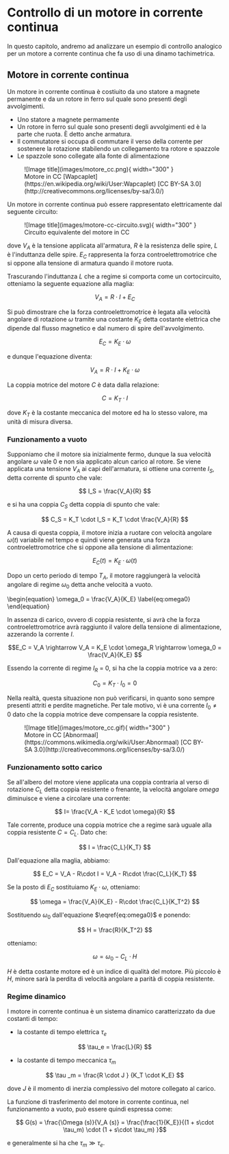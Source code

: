 # Controllo di un motore in corrente continua

In questo capitolo, andremo ad analizzare un esempio di controllo analogico per un motore a corrente continua che fa uso di una dinamo tachimetrica.

## Motore in corrente continua

Un motore in corrente continua è costiuito da uno statore a magnete permanente e da un rotore in ferro sul quale sono presenti degli avvolgimenti.

- Uno statore a magnete permamente
- Un rotore in ferro sul quale sono presenti degli avvolgimenti ed è la parte che ruota. È detto anche armatura.
- Il commutatore si occupa di commutare il verso della corrente per sostenere la rotazione stabilendo un collegamento tra rotore e spazzole
- Le spazzole sono collegate alla fonte di alimentazione

<figure markdown="span">
  ![Image title](images/motore_cc.png){ width="300" }
  <figcaption markdown="span">
    Motore in CC [Wapcaplet](https://en.wikipedia.org/wiki/User:Wapcaplet)
    [CC BY-SA 3.0](http://creativecommons.org/licenses/by-sa/3.0/)
  </figcaption>
</figure>

Un motore in corrente continua può essere rappresentato elettricamente dal seguente circuito:

<figure markdown="span">
  ![Image title](images/motore-cc-circuito.svg){ width="300" }
  <figcaption markdown="span">
    Circuito equivalente del motore in CC
  </figcaption>
</figure>

dove $V_A$ è la tensione applicata all'armatura, $R$ è la resistenza delle spire, $L$ è l'induttanza delle spire. $E_C$ rappresenta la forza controelettromotrice che si oppone alla tensione di armatura quando il motore ruota.

Trascurando l'induttanza $L$ che a regime si comporta come un cortocircuito, otteniamo la seguente equazione alla maglia:

$$ V_A = R\cdot I + E_C $$

Si può dimostrare che la forza controelettromotrice è legata alla velocità angolare di rotazione $\omega$ tramite una costante $K_E$ detta costante elettrica che dipende dal flusso magnetico e dal numero di spire dell'avvolgimento.

$$ E_C = K_E \cdot \omega $$

e dunque l'equazione diventa:

$$ V_A = R\cdot I + K_E \cdot \omega $$

La coppia motrice del motore $C$ è data dalla relazione:

$$ C = K_T \cdot I $$

dove $K_T$ è la costante meccanica del motore ed ha lo stesso valore, ma unità di misura diversa.

### Funzionamento a vuoto

Supponiamo che il motore sia inizialmente fermo, dunque la sua velocità angolare $\omega$ vale 0 e non sia applicato alcun carico al rotore. Se viene applicata una tensione $V_A$ ai capi dell'armatura, si ottiene una corrente $I_S$, detta corrente di spunto che vale:

$$ I_S = \frac{V_A}{R} $$

e si ha una coppia $C_S$ detta coppia di spunto che vale:

$$ C_S = K_T \cdot I_S = K_T \cdot  \frac{V_A}{R} $$

A causa di questa coppia, il motore inizia a ruotare con velocità angolare $\omega (t)$ variabile nel tempo e quindi viene generata una forza controelettromotrice che si oppone alla tensione di alimentazione:

$$ E_C (t) = K_E \cdot \omega(t) $$

Dopo un certo periodo di tempo $T_A$, il motore raggiungerà la velocità angolare di regime $\omega_0$ detta anche velocità a vuoto. 

\begin{equation}
  \omega_0 = \frac{V_A}{K_E}
  \label{eq:omega0}
\end{equation}

In assenza di carico, ovvero di coppia resistente, si avrà che la forza controelettromotrice avrà raggiunto il valore della tensione di alimentazione, azzerando la corrente $I$.

$$E_C = V_A \rightarrow V_A = K_E \cdot \omega_R \rightarrow \omega_0 = \frac{V_A}{K_E} $$

Essendo la corrente di regime $I_R$ = 0, si ha che la coppia motrice va a zero:

$$ C_0 = K_T \cdot I_0 = 0 $$

Nella realtà, questa situazione non può verificarsi, in quanto sono sempre presenti attriti e perdite magnetiche. Per tale motivo, vi è una corrente $I_0 \neq 0$ dato che la coppia motrice deve compensare la coppia resistente.

<figure markdown="span">
  ![Image title](images/motore_cc.gif){ width="300" }
  <figcaption markdown="span">
    Motore in CC [Abnormaal](https://commons.wikimedia.org/wiki/User:Abnormaal)
    [CC BY-SA 3.0](http://creativecommons.org/licenses/by-sa/3.0/)
  </figcaption>
</figure>

### Funzionamento sotto carico

Se all'albero del motore viene applicata una coppia contraria al verso di rotazione $C_L$ detta coppia resistente o frenante, la velocità angolare $omega$ diminuisce e viene a circolare una corrente:

$$ I= \frac{V_A - K_E \cdot \omega}{R} $$

Tale corrente, produce una coppia motrice che a regime sarà uguale alla coppia resistente $C = C_L$. Dato che:

$$ I = \frac{C_L}{K_T}  $$

Dall'equazione alla maglia, abbiamo:

$$ E_C = V_A -  R\cdot I  = V_A -  R\cdot \frac{C_L}{K_T} $$

Se la posto di $E_C$  sostituiamo $K_E \cdot \omega$, otteniamo:

$$ \omega  = \frac{V_A}{K_E} - R\cdot \frac{C_L}{K_T^2} $$

Sostituendo $\omega_0$ dall'equazione $\eqref{eq:omega0}$ e ponendo:

$$ H = \frac{R}{K_T^2} $$

otteniamo:

$$ \omega  = \omega_0 - C_L \cdot H $$

$H$ è detta costante motore ed è un indice di qualità del motore. Più piccolo è $H$, minore sarà la perdita di velocità angolare a parità di coppia resistente.

### Regime dinamico

I motore in corrente continua è un sistema dinamico caratterizzato da due costanti di tempo:

- la costante di tempo elettrica $\tau_e$

$$ \tau_e = \frac{L}{R} $$

- la costante di tempo meccanica $\tau_m$

$$ \tau _m = \frac{R \cdot J } {K_T \cdot K_E} $$

dove $J$ è il momento di inerzia complessivo del motore collegato al carico.

La funzione di trasferimento del motore in corrente continua, nel funzionamento a vuoto, può essere quindi espressa come:

$$ G(s) = \frac{\Omega (s)}{V_A (s)} = \frac{\frac{1}{K_E}}{(1 + s\cdot \tau_m) \cdot (1 + s\cdot \tau_m) }$$

e generalmente si ha che $\tau_m \gg \tau_e$.
